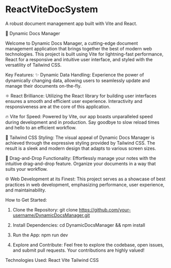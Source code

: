 # ReactViteDocSystem
A robust document management app built with Vite and React.


🚀 Dynamic Docs Manager

Welcome to Dynamic Docs Manager, a cutting-edge document management application that brings together the best of modern web technologies. This project is built using Vite for lightning-fast performance, React for a responsive and intuitive user interface, and styled with the versatility of Tailwind CSS.

Key Features:
✨ Dynamic Data Handling: Experience the power of dynamically changing data, allowing users to seamlessly update and manage their documents on-the-fly.

⚛️ React Brilliance: Utilizing the React library for building user interfaces ensures a smooth and efficient user experience. Interactivity and responsiveness are at the core of this application.

🔥 Vite for Speed: Powered by Vite, our app boasts unparalleled speed during development and in production. Say goodbye to slow reload times and hello to an efficient workflow.

🎨 Tailwind CSS Styling: The visual appeal of Dynamic Docs Manager is achieved through the expressive styling provided by Tailwind CSS. The result is a sleek and modern design that adapts to various screen sizes.

📂 Drag-and-Drop Functionality: Effortlessly manage your notes with the intuitive drag-and-drop feature. Organize your documents in a way that suits your workflow.

🌐 Web Development at its Finest: This project serves as a showcase of best practices in web development, emphasizing performance, user experience, and maintainability.

How to Get Started:
1. Clone the Repository: git clone https://github.com/your-username/DynamicDocsManager.git

2. Install Dependencies: cd DynamicDocsManager && npm install

3. Run the App: npm run dev

4. Explore and Contribute: Feel free to explore the codebase, open issues, and submit pull requests. Your contributions are highly valued!

Technologies Used:
React
Vite
Tailwind CSS
